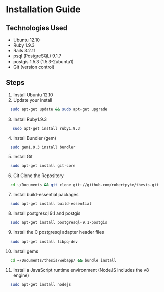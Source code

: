 Installation Guide
====================

Technologies Used
-------------------

- Ubuntu 12.10
- Ruby 1.9.3
- Rails 3.2.11
- psql (PostgreSQL) 9.1.7
- postgis 1.5.3 (1.5.3-2ubuntu1)
- Git (version control)

Steps
------

1. Install Ubuntu 12.10
2. Update your install
```bash
  sudo apt-get update && sudo apt-get upgrade
```

3. Install Ruby1.9.3
```bash
   sudo apt-get install ruby1.9.3
```

4. Install Bundler (gem)
```bash
  sudo gem1.9.3 install bundler
```

5. Install Git
```bash
  sudo apt-get install git-core
```

6. Git Clone the Repository
```bash
  cd ~/Documents && git clone git://github.com/robertpyke/thesis.git
```

7. Install build-essential packages
```bash
  sudo apt-get install build-essential
```

8. Install postgresql 9.1 and postgis
```bash
  sudo apt-get install postgresql-9.1-postgis
```

9. Install the C postgresql adapter header files
```bash
  sudo apt-get install libpq-dev
```

10. Install gems
```bash
  cd ~/Documents/thesis/webapp/ && bundle install
```

11. Install a JavaScript runtime environment (NodeJS includes the v8 engine)
```bash
  sudo apt-get install nodejs
```
